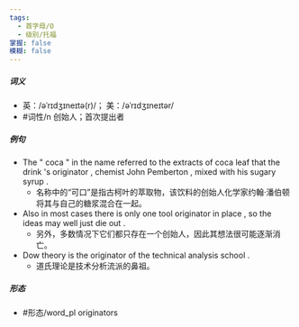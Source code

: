 ```yaml
---
tags:
  - 首字母/O
  - 级别/托福
掌握: false
模糊: false
---
```

##### 词义
- 英：/əˈrɪdʒɪneɪtə(r)/； 美：/əˈrɪdʒɪneɪtər/
- #词性/n  创始人；首次提出者
##### 例句
- The " coca " in the name referred to the extracts of coca leaf that the drink 's originator , chemist John Pemberton , mixed with his sugary syrup .
	- 名称中的“可口”是指古柯叶的萃取物，该饮料的创始人化学家约翰·潘伯顿将其与自己的糖浆混合在一起。
- Also in most cases there is only one tool originator in place , so the ideas may well just die out .
	- 另外，多数情况下它们都只存在一个创始人，因此其想法很可能逐渐消亡。
- Dow theory is the originator of the technical analysis school .
	- 道氏理论是技术分析流派的鼻祖。
##### 形态
- #形态/word_pl originators
